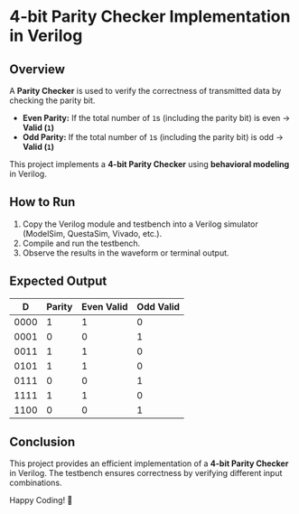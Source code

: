 # 4-bit Parity Checker Implementation in Verilog

## Overview
A **Parity Checker** is used to verify the correctness of transmitted data by checking the parity bit.
- **Even Parity:** If the total number of `1`s (including the parity bit) is even → **Valid (`1`)**
- **Odd Parity:** If the total number of `1`s (including the parity bit) is odd → **Valid (`1`)**

This project implements a **4-bit Parity Checker** using **behavioral modeling** in Verilog.

## How to Run
1. Copy the Verilog module and testbench into a Verilog simulator (ModelSim, QuestaSim, Vivado, etc.).
2. Compile and run the testbench.
3. Observe the results in the waveform or terminal output.

## Expected Output

| D    | Parity | Even Valid | Odd Valid |
|------|--------|-----------|-----------|
| 0000 |   1    |     1     |     0     |
| 0001 |   0    |     0     |     1     |
| 0011 |   1    |     1     |     0     |
| 0101 |   1    |     1     |     0     |
| 0111 |   0    |     0     |     1     |
| 1111 |   1    |     1     |     0     |
| 1100 |   0    |     0     |     1     |

## Conclusion
This project provides an efficient implementation of a **4-bit Parity Checker** in Verilog. The testbench ensures correctness by verifying different input combinations.

Happy Coding! 🚀


